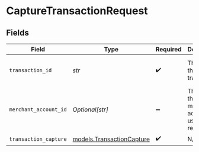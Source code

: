 # CaptureTransactionRequest


## Fields

| Field                                                        | Type                                                         | Required                                                     | Description                                                  | Example                                                      |
| ------------------------------------------------------------ | ------------------------------------------------------------ | ------------------------------------------------------------ | ------------------------------------------------------------ | ------------------------------------------------------------ |
| `transaction_id`                                             | *str*                                                        | :heavy_check_mark:                                           | The ID of the transaction                                    | 7099948d-7286-47e4-aad8-b68f7eb44591                         |
| `merchant_account_id`                                        | *Optional[str]*                                              | :heavy_minus_sign:                                           | The ID of the merchant account to use for this request.      | default                                                      |
| `transaction_capture`                                        | [models.TransactionCapture](../models/transactioncapture.md) | :heavy_check_mark:                                           | N/A                                                          |                                                              |
